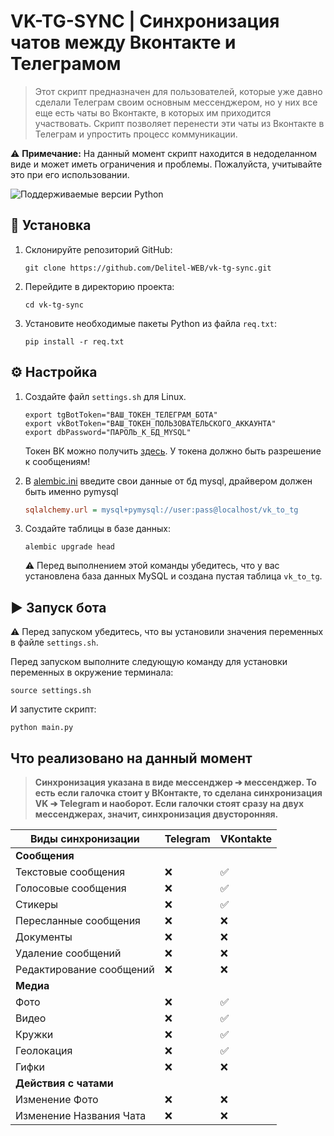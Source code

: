 # VK-TG-SYNC | Синхронизация чатов между Вконтакте и Телеграмом

> Этот скрипт предназначен для пользователей, которые уже давно сделали Телеграм своим основным мессенджером, но у них все еще есть чаты во Вконтакте, в которых им приходится участвовать. Скрипт позволяет перенести эти чаты из Вконтакте в Телеграм и упростить процесс коммуникации.

⚠️ **Примечание:** На данный момент скрипт находится в недоделанном виде и может иметь ограничения и проблемы. Пожалуйста, учитывайте это при его использовании.

![Поддерживаемые версии Python](https://img.shields.io/badge/python-3.7+-blue.svg)

## 🚀 Установка

1. Склонируйте репозиторий GitHub:

   ```shell
   git clone https://github.com/Delitel-WEB/vk-tg-sync.git
   ```

2. Перейдите в директорию проекта:

   ```shell
   cd vk-tg-sync
   ```

3. Установите необходимые пакеты Python из файла `req.txt`:
   ```shell
   pip install -r req.txt
   ```

## ⚙️ Настройка

1. Создайте файл `settings.sh` для Linux.
   ```shell
   export tgBotToken="ВАШ_ТОКЕН_ТЕЛЕГРАМ_БОТА"
   export vkBotToken="ВАШ_ТОКЕН_ПОЛЬЗОВАТЕЛЬСКОГО_АККАУНТА"
   export dbPassword="ПАРОЛЬ_К_БД_MYSQL"
   ```
   Токен ВК можно получить [здесь](https://vkhost.github.io/). У токена должно быть разрешение к сообщениям!

2. В [alembic.ini](alembic.ini#L63) введите свои данные от бд mysql, драйвером должен быть именно pymysql
   ```ini
   sqlalchemy.url = mysql+pymysql://user:pass@localhost/vk_to_tg
   ```

3. Создайте таблицы в базе данных:

   ```shell
   alembic upgrade head
   ```

   ⚠️ Перед выполнением этой команды убедитесь, что у вас установлена база данных MySQL и создана пустая таблица `vk_to_tg`.

## ▶️ Запуск бота

⚠️ Перед запуском убедитесь, что вы установили значения переменных в файле `settings.sh`.

Перед запуском выполните следующую команду для установки переменных в окружение терминала:

```shell
source settings.sh
```

И запустите скрипт:

```shell
python main.py
```

## Что реализовано на данный момент

> **Синхронизация указана в виде мессенджер ➔ мессенджер. То есть если галочка стоит у ВКонтакте, то сделана синхронизация VK ➔ Telegram и наоборот. Если галочки стоят сразу на двух мессенджерах, значит, синхронизация двусторонняя.** 


| Виды синхронизации       | Telegram | VKontakte |
| ------------------------ | -------- | --------- |
| **Сообщения**            |          |           |
| Текстовые сообщения      | ❌       | ✅        |
| Голосовые сообщения      | ❌       | ✅        |
| Стикеры                  | ❌       | ✅        |
| Пересланные сообщения    | ❌       | ❌        |
| Документы                | ❌       | ❌        |
| Удаление сообщений       | ❌       | ❌        |
| Редактирование сообщений | ❌       | ❌        |
| **Медиа**                |          |           |
| Фото                     | ❌       | ✅        |
| Видео                    | ❌       | ✅        |
| Кружки                   | ❌       | ✅        |
| Геолокация               | ❌       | ✅        |
| Гифки                    | ❌       | ❌        |
| **Действия с чатами**    |          |           |
| Изменение Фото           | ❌       | ❌        |
| Изменение Названия Чата  | ❌       | ❌        |
